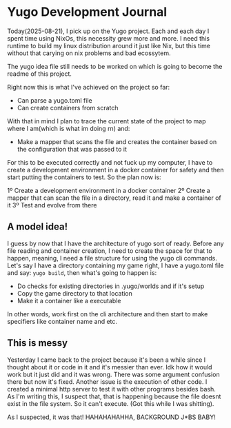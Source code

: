 # Yugo Development Journal

Today(2025-08-21), I pick up on the Yugo project. Each and each day I spent time using NixOs, this necessity grew more and more. I need this runtime to build my 
linux distribution around it just like Nix, but this time without that carying on nix problems and bad ecossytem.

The yugo idea file still needs to be worked on which is going to become the readme of this project.

Right now this is what I've achieved on the project so far:

- Can parse a yugo.toml file 
- Can create containers from scratch

With that in mind I plan to trace the current state of the project to map where I am(which is what im doing rn) and:

- Make a mapper that scans the file and creates the container based on the configuration that was passed to it

For this to be executed correctly and not fuck up my computer, I have to create a development environment in a docker container for safety and then 
start putting the containers to test. So the plan now is:

1º Create a development environment in a docker container
2º Create a mapper that can scan the file in a directory, read it and make a container of it
3º Test and evolve from there


## A model idea!

I guess by now that I have the architecture of yugo sort of ready. Before any file reading and container creation, I need to create the space for that to happen,
meaning, I need a file structure for using the yugo cli commands. Let's say I have a directory containing my game right, I have a yugo.toml file and say:
`yugo build`, then what's going to happen is: 

- Do checks for existing directories in .yugo/worlds and if it's setup
- Copy the game directory to that location
- Make it a container like a executable 

In other words, work first on the cli architecture and then start to make specifiers like container name and etc.


## This is messy

Yesterday I came back to the project because it's been a while since I thought about it or code in it and it's messier than ever. Idk how it would work but it 
just did and it was wrong. There was some argument confusion there but now it's fixed. Another issue is the execution of other code. I created a minimal http 
server to test it with other programs besides bash. As I'm writing this, I suspect that, that is happening because the file doesnt exist in the file system. 
So it can't execute. (Got this while I was shitting).

As I suspected, it was that! HAHAHAHAHHA, BACKGROUND J*BS BABY! 
